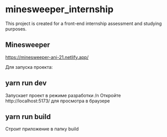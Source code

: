 # minesweeper_internship
This project is created for a front-end internship assessment and studying purposes.

Minesweeper
-----------

https://minesweeper-ani-21.netlify.app/

Для запуска проекта:

yarn run dev
-----------
Запускает проект в режиме разработки /n
Откройте http://localhost:5173/ для просмотра в браузере

yarn run build 
-----------
Строит приложение в папку build
